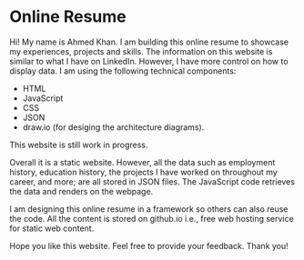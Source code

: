 # Online Resume
Hi! My name is Ahmed Khan. I am building this online resume to showcase my experiences, projects and skills. The information on this website is similar to what I have on LinkedIn. However, I have more control on how to display data. I am using the following technical components:

* HTML 
* JavaScript
* CSS
* JSON
* draw.io (for desiging the architecture diagrams). 

This website is still work in progress. 

Overall it is a static website. However, all the data such as employment history, education history, the projects I have worked on throughout my career, and more; are all stored in JSON files. The JavaScript code retrieves the data and renders on the webpage.

I am designing this online resume in a framework so others can also reuse the code. All the content is stored on github.io i.e., free web hosting service for static web content.

Hope you like this website. Feel free to provide your feedback. Thank you!
